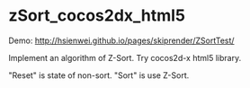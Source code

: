 zSort_cocos2dx_html5
====================
Demo: http://hsienwei.github.io/pages/skiprender/ZSortTest/

Implement an algorithm of Z-Sort.
Try cocos2d-x html5 library.

"Reset" is state of non-sort.
"Sort" is use Z-Sort.
